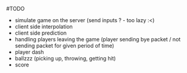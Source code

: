 #TODO
- simulate game on the server (send inputs ? - too lazy :<)
- client side interpolation
- client side prediction
- handling players leaving the game (player sending bye packet / not sending packet for given period of time)
- player dash
- ballzzz (picking up, throwing, getting hit)
- score